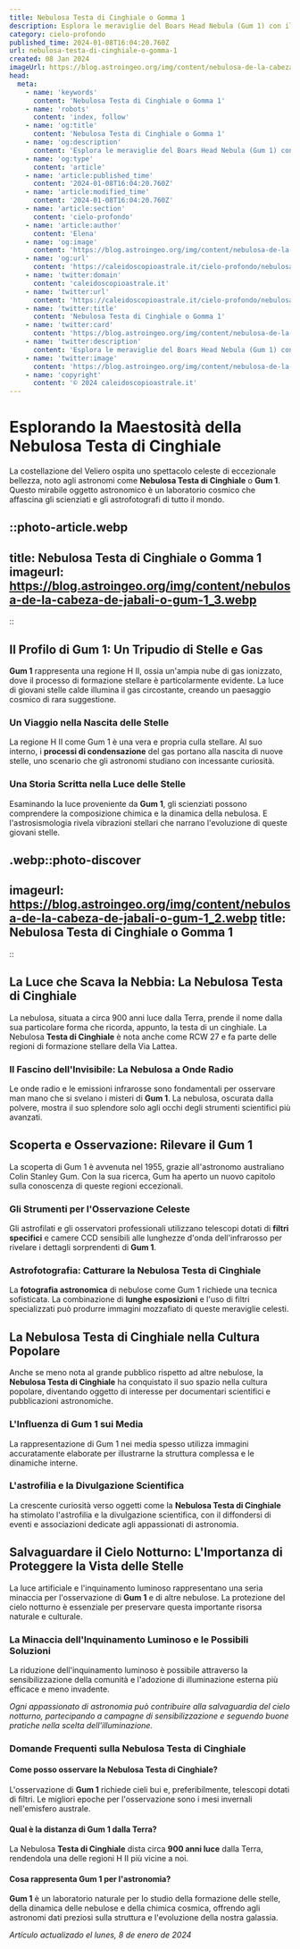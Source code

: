 ```yaml
---
title: Nebulosa Testa di Cinghiale o Gomma 1
description: Esplora le meraviglie del Boars Head Nebula (Gum 1) con il nostro approfondito articolo. Astronomia e bellezza cosmica ad un click.
category: cielo-profondo
published_time: 2024-01-08T16:04:20.760Z
url: nebulosa-testa-di-cinghiale-o-gomma-1
created: 08 Jan 2024
imageUrl: https://blog.astroingeo.org/img/content/nebulosa-de-la-cabeza-de-jabali-o-gum-1_3.webp
head:
  meta:
    - name: 'keywords'
      content: 'Nebulosa Testa di Cinghiale o Gomma 1'
    - name: 'robots'
      content: 'index, follow'
    - name: 'og:title'
      content: 'Nebulosa Testa di Cinghiale o Gomma 1'
    - name: 'og:description'
      content: 'Esplora le meraviglie del Boars Head Nebula (Gum 1) con il nostro approfondito articolo. Astronomia e bellezza cosmica ad un click.'
    - name: 'og:type'
      content: 'article'
    - name: 'article:published_time'
      content: '2024-01-08T16:04:20.760Z'
    - name: 'article:modified_time'
      content: '2024-01-08T16:04:20.760Z'
    - name: 'article:section'
      content: 'cielo-profondo'
    - name: 'article:author'
      content: 'Elena'
    - name: 'og:image'
      content: 'https://blog.astroingeo.org/img/content/nebulosa-de-la-cabeza-de-jabali-o-gum-1_3.webp'
    - name: 'og:url'
      content: 'https://caleidoscopioastrale.it/cielo-profondo/nebulosa-testa-di-cinghiale-o-gomma-1'
    - name: 'twitter:domain'
      content: 'caleidoscopioastrale.it'
    - name: 'twitter:url'
      content: 'https://caleidoscopioastrale.it/cielo-profondo/nebulosa-testa-di-cinghiale-o-gomma-1'
    - name: 'twitter:title'
      content: 'Nebulosa Testa di Cinghiale o Gomma 1'
    - name: 'twitter:card'
      content: 'https://blog.astroingeo.org/img/content/nebulosa-de-la-cabeza-de-jabali-o-gum-1_3.webp'
    - name: 'twitter:description'
      content: 'Esplora le meraviglie del Boars Head Nebula (Gum 1) con il nostro approfondito articolo. Astronomia e bellezza cosmica ad un click.'
    - name: 'twitter:image'
      content: 'https://blog.astroingeo.org/img/content/nebulosa-de-la-cabeza-de-jabali-o-gum-1_3.webp'
    - name: 'copyright'
      content: '© 2024 caleidoscopioastrale.it'
---
```

# Esplorando la Maestosità della Nebulosa Testa di Cinghiale

La costellazione del Veliero ospita uno spettacolo celeste di eccezionale bellezza, noto agli astronomi come **Nebulosa Testa di Cinghiale** o **Gum 1**. Questo mirabile oggetto astronomico è un laboratorio cosmico che affascina gli scienziati e gli astrofotografi di tutto il mondo.

::photo-article.webp
---
title: Nebulosa Testa di Cinghiale o Gomma 1
imageurl: https://blog.astroingeo.org/img/content/nebulosa-de-la-cabeza-de-jabali-o-gum-1_3.webp
---
::

## Il Profilo di Gum 1: Un Tripudio di Stelle e Gas

**Gum 1** rappresenta una regione H II, ossia un'ampia nube di gas ionizzato, dove il processo di formazione stellare è particolarmente evidente. La luce di giovani stelle calde illumina il gas circostante, creando un paesaggio cosmico di rara suggestione.

### Un Viaggio nella Nascita delle Stelle

La regione H II come Gum 1 è una vera e propria culla stellare. Al suo interno, i **processi di condensazione** del gas portano alla nascita di nuove stelle, uno scenario che gli astronomi studiano con incessante curiosità. 

### Una Storia Scritta nella Luce delle Stelle

Esaminando la luce proveniente da **Gum 1**, gli scienziati possono comprendere la composizione chimica e la dinamica della nebulosa. E l'astrosismologia rivela vibrazioni stellari che narrano l'evoluzione di queste giovani stelle.

.webp::photo-discover
---
imageurl: https://blog.astroingeo.org/img/content/nebulosa-de-la-cabeza-de-jabali-o-gum-1_2.webp
title: Nebulosa Testa di Cinghiale o Gomma 1
---
::

## La Luce che Scava la Nebbia: La Nebulosa Testa di Cinghiale

La nebulosa, situata a circa 900 anni luce dalla Terra, prende il nome dalla sua particolare forma che ricorda, appunto, la testa di un cinghiale. La Nebulosa **Testa di Cinghiale** è nota anche come RCW 27 e fa parte delle regioni di formazione stellare della Via Lattea.

### Il Fascino dell'Invisibile: La Nebulosa a Onde Radio

Le onde radio e le emissioni infrarosse sono fondamentali per osservare man mano che si svelano i misteri di **Gum 1**. La nebulosa, oscurata dalla polvere, mostra il suo splendore solo agli occhi degli strumenti scientifici più avanzati.

## Scoperta e Osservazione: Rilevare il Gum 1

La scoperta di Gum 1 è avvenuta nel 1955, grazie all'astronomo australiano Colin Stanley Gum. Con la sua ricerca, Gum ha aperto un nuovo capitolo sulla conoscenza di queste regioni eccezionali.

### Gli Strumenti per l'Osservazione Celeste

Gli astrofilati e gli osservatori professionali utilizzano telescopi dotati di **filtri specifici** e camere CCD sensibili alle lunghezze d'onda dell'infrarosso per rivelare i dettagli sorprendenti di **Gum 1**.

### Astrofotografia: Catturare la Nebulosa Testa di Cinghiale

La **fotografia astronomica** di nebulose come Gum 1 richiede una tecnica sofisticata. La combinazione di **lunghe esposizioni** e l'uso di filtri specializzati può produrre immagini mozzafiato di queste meraviglie celesti.

## La Nebulosa Testa di Cinghiale nella Cultura Popolare

Anche se meno nota al grande pubblico rispetto ad altre nebulose, la **Nebulosa Testa di Cinghiale** ha conquistato il suo spazio nella cultura popolare, diventando oggetto di interesse per documentari scientifici e pubblicazioni astronomiche.

### L'Influenza di Gum 1 sui Media

La rappresentazione di Gum 1 nei media spesso utilizza immagini accuratamente elaborate per illustrarne la struttura complessa e le dinamiche interne.

### L'astrofilia e la Divulgazione Scientifica

La crescente curiosità verso oggetti come la **Nebulosa Testa di Cinghiale** ha stimolato l'astrofilia e la divulgazione scientifica, con il diffondersi di eventi e associazioni dedicate agli appassionati di astronomia.

## Salvaguardare il Cielo Notturno: L'Importanza di Proteggere la Vista delle Stelle

La luce artificiale e l'inquinamento luminoso rappresentano una seria minaccia per l'osservazione di **Gum 1** e di altre nebulose. La protezione del cielo notturno è essenziale per preservare questa importante risorsa naturale e culturale.

### La Minaccia dell'Inquinamento Luminoso e le Possibili Soluzioni

La riduzione dell'inquinamento luminoso è possibile attraverso la sensibilizzazione della comunità e l'adozione di illuminazione esterna più efficace e meno invadente.

_Ogni appassionato di astronomia può contribuire alla salvaguardia del cielo notturno, partecipando a campagne di sensibilizzazione e seguendo buone pratiche nella scelta dell'illuminazione._

### Domande Frequenti sulla Nebulosa Testa di Cinghiale

#### Come posso osservare la Nebulosa Testa di Cinghiale?

L'osservazione di **Gum 1** richiede cieli bui e, preferibilmente, telescopi dotati di filtri. Le migliori epoche per l'osservazione sono i mesi invernali nell'emisfero australe.

#### Qual è la distanza di Gum 1 dalla Terra?

La Nebulosa **Testa di Cinghiale** dista circa **900 anni luce** dalla Terra, rendendola una delle regioni H II più vicine a noi.

#### Cosa rappresenta Gum 1 per l'astronomia?

**Gum 1** è un laboratorio naturale per lo studio della formazione delle stelle, della dinamica delle nebulose e della chimica cosmica, offrendo agli astronomi dati preziosi sulla struttura e l'evoluzione della nostra galassia.

_Artículo actualizado el lunes, 8 de enero de 2024_